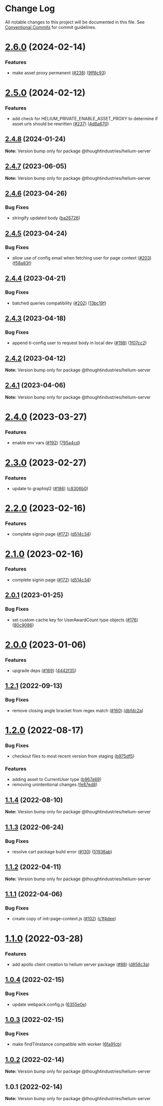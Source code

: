 # Change Log

All notable changes to this project will be documented in this file.
See [Conventional Commits](https://conventionalcommits.org) for commit guidelines.

# [2.6.0](https://github.com/thoughtindustries/helium/compare/@thoughtindustries/helium-server@2.5.0...@thoughtindustries/helium-server@2.6.0) (2024-02-14)


### Features

* make asset proxy permanent ([#238](https://github.com/thoughtindustries/helium/issues/238)) ([9ff8c93](https://github.com/thoughtindustries/helium/commit/9ff8c93983aa06ff9b045d68f6b275df156806b5))





# [2.5.0](https://github.com/thoughtindustries/helium/compare/@thoughtindustries/helium-server@2.4.8...@thoughtindustries/helium-server@2.5.0) (2024-02-12)


### Features

* add check for HELIUM_PRIVATE_ENABLE_ASSET_PROXY to determine if asset urls should be rewritten ([#237](https://github.com/thoughtindustries/helium/issues/237)) ([4d8a670](https://github.com/thoughtindustries/helium/commit/4d8a670edee5b84aa4e35b945f8435558962a59d))





## [2.4.8](https://github.com/thoughtindustries/helium/compare/@thoughtindustries/helium-server@2.4.7...@thoughtindustries/helium-server@2.4.8) (2024-01-24)

**Note:** Version bump only for package @thoughtindustries/helium-server





## [2.4.7](https://github.com/thoughtindustries/helium/compare/@thoughtindustries/helium-server@2.4.6...@thoughtindustries/helium-server@2.4.7) (2023-06-05)

**Note:** Version bump only for package @thoughtindustries/helium-server





## [2.4.6](https://github.com/thoughtindustries/helium/compare/@thoughtindustries/helium-server@2.4.5...@thoughtindustries/helium-server@2.4.6) (2023-04-26)


### Bug Fixes

* stringify updated body ([ba26726](https://github.com/thoughtindustries/helium/commit/ba2672684325cfb020fcb9a6eed7b91d232bb9ce))





## [2.4.5](https://github.com/thoughtindustries/helium/compare/@thoughtindustries/helium-server@2.4.4...@thoughtindustries/helium-server@2.4.5) (2023-04-24)


### Bug Fixes

* allow use of config email when fetching user for page context ([#203](https://github.com/thoughtindustries/helium/issues/203)) ([f58a83f](https://github.com/thoughtindustries/helium/commit/f58a83f8ecc8a0eed7014e26c9ee406b7a49bc1e))





## [2.4.4](https://github.com/thoughtindustries/helium/compare/@thoughtindustries/helium-server@2.4.3...@thoughtindustries/helium-server@2.4.4) (2023-04-21)


### Bug Fixes

* batched queries compatibility ([#202](https://github.com/thoughtindustries/helium/issues/202)) ([13bc19f](https://github.com/thoughtindustries/helium/commit/13bc19f49a0f238a9494b30edcd9f4b419c71b01))





## [2.4.3](https://github.com/thoughtindustries/helium/compare/@thoughtindustries/helium-server@2.4.2...@thoughtindustries/helium-server@2.4.3) (2023-04-18)


### Bug Fixes

* append ti-config user to request body in local dev ([#198](https://github.com/thoughtindustries/helium/issues/198)) ([1f07cc2](https://github.com/thoughtindustries/helium/commit/1f07cc259789ae6a44945b4e22f1bb0132c583eb))





## [2.4.2](https://github.com/thoughtindustries/helium/compare/@thoughtindustries/helium-server@2.4.0...@thoughtindustries/helium-server@2.4.2) (2023-04-12)

**Note:** Version bump only for package @thoughtindustries/helium-server





## [2.4.1](https://github.com/thoughtindustries/helium/compare/@thoughtindustries/helium-server@2.4.0...@thoughtindustries/helium-server@2.4.1) (2023-04-06)

**Note:** Version bump only for package @thoughtindustries/helium-server





# [2.4.0](https://github.com/thoughtindustries/helium/compare/@thoughtindustries/helium-server@2.3.0...@thoughtindustries/helium-server@2.4.0) (2023-03-27)


### Features

* enable env vars ([#192](https://github.com/thoughtindustries/helium/issues/192)) ([795a4cd](https://github.com/thoughtindustries/helium/commit/795a4cde9c0c51b6a928ae9b1cca5d704095f8aa))





# [2.3.0](https://github.com/thoughtindustries/helium/compare/@thoughtindustries/helium-server@2.2.0...@thoughtindustries/helium-server@2.3.0) (2023-02-27)


### Features

* update to graphiql2 ([#186](https://github.com/thoughtindustries/helium/issues/186)) ([c8306b0](https://github.com/thoughtindustries/helium/commit/c8306b06c7c16cc147c72d0398be0281defd6d12))





# [2.2.0](https://github.com/thoughtindustries/helium/compare/@thoughtindustries/helium-server@2.0.1...@thoughtindustries/helium-server@2.2.0) (2023-02-16)


### Features

* complete signin page ([#172](https://github.com/thoughtindustries/helium/issues/172)) ([d514c34](https://github.com/thoughtindustries/helium/commit/d514c343f4e1d02376b38635c9580f1581397b0e))





# [2.1.0](https://github.com/thoughtindustries/helium/compare/@thoughtindustries/helium-server@2.0.1...@thoughtindustries/helium-server@2.1.0) (2023-02-16)


### Features

* complete signin page ([#172](https://github.com/thoughtindustries/helium/issues/172)) ([d514c34](https://github.com/thoughtindustries/helium/commit/d514c343f4e1d02376b38635c9580f1581397b0e))





## [2.0.1](https://github.com/thoughtindustries/helium/compare/@thoughtindustries/helium-server@2.0.0...@thoughtindustries/helium-server@2.0.1) (2023-01-25)


### Bug Fixes

* set custom cache key for UserAwardCount type objects ([#176](https://github.com/thoughtindustries/helium/issues/176)) ([80c9086](https://github.com/thoughtindustries/helium/commit/80c9086c9eafa82d5ed6ca0df0fdf1549dda6bfe))





# [2.0.0](https://github.com/thoughtindustries/helium/compare/@thoughtindustries/helium-server@1.2.1...@thoughtindustries/helium-server@2.0.0) (2023-01-06)


### Features

* upgrade deps ([#169](https://github.com/thoughtindustries/helium/issues/169)) ([4442f35](https://github.com/thoughtindustries/helium/commit/4442f35f6013119bb5e9baf154bdab9a3583b543))





## [1.2.1](https://github.com/thoughtindustries/helium/compare/@thoughtindustries/helium-server@1.2.0...@thoughtindustries/helium-server@1.2.1) (2022-09-13)


### Bug Fixes

* remove closing angle bracket from regex match ([#160](https://github.com/thoughtindustries/helium/issues/160)) ([dbfdc2a](https://github.com/thoughtindustries/helium/commit/dbfdc2a76cb085a8896f0b84333a7655ec6b7f8e))





# [1.2.0](https://github.com/thoughtindustries/helium/compare/@thoughtindustries/helium-server@1.1.4...@thoughtindustries/helium-server@1.2.0) (2022-08-17)


### Bug Fixes

* checkout files to most recent version from staging ([b975df5](https://github.com/thoughtindustries/helium/commit/b975df5a72d672f281274a90539fcb1668a90334))


### Features

* adding asset to CurrentUser type ([b967a69](https://github.com/thoughtindustries/helium/commit/b967a693e6e39cb0094afc4e354904cd6ec8b533))
* removing unintentional changes ([fe87ed8](https://github.com/thoughtindustries/helium/commit/fe87ed83e96d1631fbc678f1293478741ea5f130))





## [1.1.4](https://github.com/thoughtindustries/helium/compare/@thoughtindustries/helium-server@1.1.3...@thoughtindustries/helium-server@1.1.4) (2022-08-10)

**Note:** Version bump only for package @thoughtindustries/helium-server





## [1.1.3](https://github.com/thoughtindustries/helium/compare/@thoughtindustries/helium-server@1.1.2...@thoughtindustries/helium-server@1.1.3) (2022-06-24)


### Bug Fixes

* resolve cart package build error ([#130](https://github.com/thoughtindustries/helium/issues/130)) ([51936ab](https://github.com/thoughtindustries/helium/commit/51936abb96cabd26705146932eb49f1be71747fc))





## [1.1.2](https://github.com/thoughtindustries/helium/compare/@thoughtindustries/helium-server@1.1.1...@thoughtindustries/helium-server@1.1.2) (2022-04-11)

**Note:** Version bump only for package @thoughtindustries/helium-server





## [1.1.1](https://github.com/thoughtindustries/helium/compare/@thoughtindustries/helium-server@1.1.0...@thoughtindustries/helium-server@1.1.1) (2022-04-06)


### Bug Fixes

* create copy of init-page-context.js ([#102](https://github.com/thoughtindustries/helium/issues/102)) ([c1f4dee](https://github.com/thoughtindustries/helium/commit/c1f4dee5eddad7473e38c7257ca1ccb5937b5691))





# [1.1.0](https://github.com/thoughtindustries/helium/compare/@thoughtindustries/helium-server@1.0.4...@thoughtindustries/helium-server@1.1.0) (2022-03-28)


### Features

* add apollo client creation to helium server package ([#88](https://github.com/thoughtindustries/helium/issues/88)) ([d858c3a](https://github.com/thoughtindustries/helium/commit/d858c3a85e5d5d13d84043c0f766d3071bc16fad))





## [1.0.4](https://github.com/thoughtindustries/helium/compare/@thoughtindustries/helium-server@1.0.3...@thoughtindustries/helium-server@1.0.4) (2022-02-15)


### Bug Fixes

* update webpack.config.js ([6355e0e](https://github.com/thoughtindustries/helium/commit/6355e0ec1ea8118d8231be37fe096dbbbb85d2f5))





## [1.0.3](https://github.com/thoughtindustries/helium/compare/@thoughtindustries/helium-server@1.0.2...@thoughtindustries/helium-server@1.0.3) (2022-02-15)


### Bug Fixes

* make findTiInstance compatible with worker ([6fa91cb](https://github.com/thoughtindustries/helium/commit/6fa91cb933db9ca7ca5347b07b0f18a1b52faa55))





## [1.0.2](https://github.com/thoughtindustries/helium/compare/@thoughtindustries/helium-server@1.0.1...@thoughtindustries/helium-server@1.0.2) (2022-02-14)

**Note:** Version bump only for package @thoughtindustries/helium-server





## 1.0.1 (2022-02-14)

**Note:** Version bump only for package @thoughtindustries/helium-server
